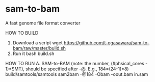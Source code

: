 # sam-to-bam
A fast genome file format converter

HOW TO BUILD
1. Download a script
   wget https://github.com/t-ogasawara/sam-to-bam/raw/master/build.sh
2. Run it
   bash build.sh

HOW TO RUN
A. SAM-to-BAM (note: the number, (#phsical_cores - 1)*SMT), should be specified after -@. E.g., 184=(24-1)*8)
   build/samtools/samtools sam2bam -@184 -Obam -oout.bam in.sam

